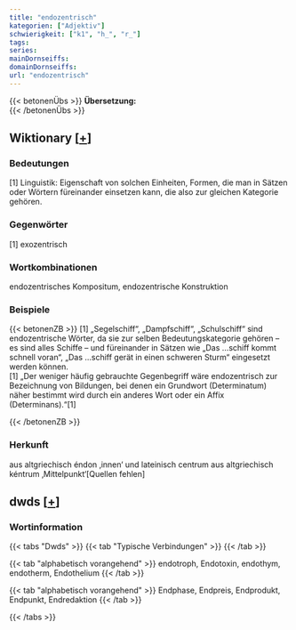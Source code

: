 ```yaml
---
title: "endozentrisch"
kategorien: ["Adjektiv"]
schwierigkeit: ["k1", "h_", "r_"]
tags:
series:
mainDornseiffs:
domainDornseiffs:
url: "endozentrisch"
---
```


{{< betonenÜbs >}}
**Übersetzung:**  
{{< /betonenÜbs >}}

## Wiktionary [[+](https://de.wiktionary.org/wiki/endozentrisch)]

### Bedeutungen
[1] Linguistik: Eigenschaft von solchen Einheiten, Formen, die man in Sätzen oder Wörtern füreinander einsetzen kann, die also zur gleichen Kategorie gehören.  

### Gegenwörter
[1] exozentrisch  

### Wortkombinationen
endozentrisches Kompositum, endozentrische Konstruktion  

### Beispiele
{{< betonenZB >}}
[1] „Segelschiff“, „Dampfschiff“, „Schulschiff“ sind endozentrische Wörter, da sie zur selben Bedeutungskategorie gehören – es sind alles Schiffe – und füreinander in Sätzen wie „Das …schiff kommt schnell voran“, „Das …schiff gerät in einen schweren Sturm“ eingesetzt werden können.  
[1] „Der weniger häufig gebrauchte Gegenbegriff wäre endozentrisch zur Bezeichnung von Bildungen, bei denen ein Grundwort (Determinatum) näher bestimmt wird durch ein anderes Wort oder ein Affix (Determinans).“[1]  

{{< /betonenZB >}}
### Herkunft
aus altgriechisch éndon ‚innen‘ und lateinisch centrum aus altgriechisch kéntrum ‚Mittelpunkt‘[Quellen fehlen]  



## dwds [[+](https://www.dwds.de/wb/endozentrisch)]

### Wortinformation
{{< tabs "Dwds" >}}
{{< tab "Typische Verbindungen" >}}
{{< /tab >}}

{{< tab "alphabetisch vorangehend" >}}
endotroph, Endotoxin, endothym, endotherm, Endothelium
{{< /tab >}}

{{< tab "alphabetisch vorangehend" >}}
Endphase, Endpreis, Endprodukt, Endpunkt, Endredaktion
{{< /tab >}}

{{< /tabs >}}

